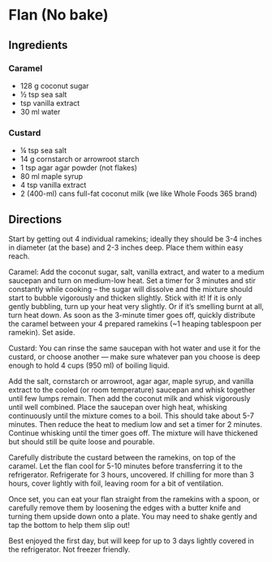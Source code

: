 # Flan (No bake)

## Ingredients

### Caramel

- 128 g coconut sugar
- &#189; tsp sea salt
- tsp vanilla extract
- 30 ml water

### Custard

- &#188; tsp sea salt
- 14 g cornstarch or arrowroot starch
- 1 tsp agar agar powder (not flakes)
- 80 ml maple syrup
- 4 tsp vanilla extract
- 2 (400-ml) cans full-fat coconut milk (we like Whole Foods 365 brand)

## Directions

Start by getting out 4 individual ramekins; ideally they should be 3-4 inches in diameter (at the base) and 2-3 inches deep. Place them within easy reach.

Caramel: Add the coconut sugar, salt, vanilla extract, and water to a medium saucepan and turn on medium-low heat. Set a timer for 3 minutes and stir constantly while cooking – the sugar will dissolve and the mixture should start to bubble vigorously and thicken slightly. Stick with it! If it is only gently bubbling, turn up your heat very slightly. Or if it’s smelling burnt at all, turn heat down. As soon as the 3-minute timer goes off, quickly distribute the caramel between your 4 prepared ramekins (~1 heaping tablespoon per ramekin). Set aside.

Custard: You can rinse the same saucepan with hot water and use it for the custard, or choose another — make sure whatever pan you choose is deep enough to hold 4 cups (950 ml) of boiling liquid.

Add the salt, cornstarch or arrowroot, agar agar, maple syrup, and vanilla extract to the cooled (or room temperature) saucepan and whisk together until few lumps remain. Then add the coconut milk and whisk vigorously until well combined.
Place the saucepan over high heat, whisking continuously until the mixture comes to a boil. This should take about 5-7 minutes. Then reduce the heat to medium low and set a timer for 2 minutes. Continue whisking until the timer goes off. The mixture will have thickened but should still be quite loose and pourable.

Carefully distribute the custard between the ramekins, on top of the caramel. Let the flan cool for 5-10 minutes before transferring it to the refrigerator. Refrigerate for 3 hours, uncovered. If chilling for more than 3 hours, cover lightly with foil, leaving room for a bit of ventilation.

Once set, you can eat your flan straight from the ramekins with a spoon, or carefully remove them by loosening the edges with a butter knife and turning them upside down onto a plate. You may need to shake gently and tap the bottom to help them slip out!

Best enjoyed the first day, but will keep for up to 3 days lightly covered in the refrigerator. Not freezer friendly.
